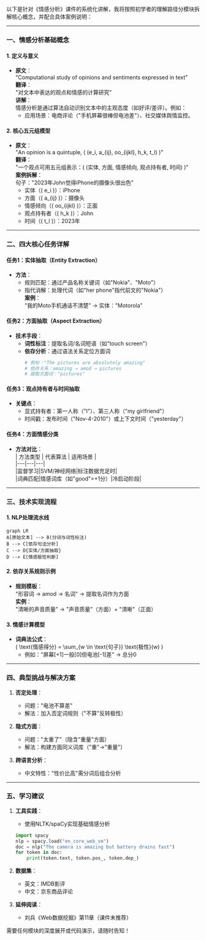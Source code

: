 以下是针对《情感分析》课件的系统化讲解，我将按照初学者的理解路径分模块拆解核心概念，并配合具体案例说明：

---

### **一、情感分析基础概念**
#### 1. 定义与意义
- **原文**：  
  "Computational study of opinions and sentiments expressed in text"  
  **翻译**：  
  "对文本中表达的观点和情感的计算研究"  
  **讲解**：  
  情感分析是通过算法自动识别文本中的主观态度（如好评/差评）。例如：  
  - 应用场景：电商评论（"手机屏幕很棒但电池差"）、社交媒体舆情监控。

#### 2. 核心五元组模型
- **原文**：  
  "An opinion is a quintuple, \( (e_i, a_{ij}, oo_{ijkl}, h_k, t_l) \)"  
  **翻译**：  
  "一个观点可用五元组表示：\( (实体, 方面, 情感倾向, 观点持有者, 时间) \)"  
  **案例拆解**：  
  句子："2023年John觉得iPhone的摄像头很出色"  
  - 实体（\( e_i \)）：iPhone  
  - 方面（\( a_{ij} \)）：摄像头  
  - 情感倾向（\( oo_{ijkl} \)）：正面  
  - 观点持有者（\( h_k \)）：John  
  - 时间（\( t_l \)）：2023年

---

### **二、四大核心任务详解**
#### 任务1：实体抽取（Entity Extraction）
- **方法**：  
  - 规则匹配：通过产品名称关键词（如"Nokia"、"Moto"）  
  - 指代消解：处理代词（如"her phone"指代前文的"Nokia"）  
  **案例**：  
  "我的Moto手机通话不清楚" → 实体："Motorola"

#### 任务2：方面抽取（Aspect Extraction）
- **技术手段**：  
  - **词性标注**：提取名词/名词短语（如"touch screen"）  
  - **依存分析**：通过语法关系定位方面词  
    ```python
    # 例句："The pictures are absolutely amazing"
    # 依存关系：amazing → amod → pictures
    # 提取方面词："pictures"
    ```

#### 任务3：观点持有者与时间抽取
- **关键点**：  
  - 显式持有者：第一人称（"I"）、第三人称（"my girlfriend"）  
  - 时间戳：发布时间（"Nov-4-2010"）或上下文时间（"yesterday"）

#### 任务4：方面情感分类
- **方法对比**：  
  | 方法类型 | 代表算法 | 适用场景 |  
  |---|---|---|  
  |监督学习|SVM/神经网络|标注数据充足时|  
  |词典匹配|情感词库（如"good"=+1分）|冷启动阶段|  

---

### **三、技术实现流程**
#### 1. NLP处理流水线
```mermaid
graph LR
A[原始文本] --> B(分词与词性标注)
B --> C[依存句法分析]
C --> D{实体/方面抽取}
D --> E[情感极性判断]
```

#### 2. 依存关系规则示例
- **规则模板**：  
  "形容词 → amod → 名词" → 提取名词作为方面  
  **实例**：  
  "清晰的声音质量" → "声音质量"（方面）+ "清晰"（正面）

#### 3. 情感计算模型
- **词典法公式**：  
  \( \text{情感得分} = \sum_{w \in \text{句子}} \text{极性}(w) \)  
  - 例如："屏幕[+1]一般[0]但电池[-1]差" → 总分0

---

### **四、典型挑战与解决方案**
1. **否定处理**：  
   - 问题："电池不算差"  
   - 解法：加入否定词规则（"不算"反转极性）

2. **隐式方面**：  
   - 问题："太重了"（隐含"重量"方面）  
   - 解法：构建方面同义词库（"重"→"重量"）

3. **跨语言分析**：  
   - 中文特性："性价比高"需分词后组合分析

---

### **五、学习建议**
1. **工具实践**：  
   - 使用NLTK/spaCy实现基础情感分析  
   ```python
   import spacy
   nlp = spacy.load("en_core_web_sm")
   doc = nlp("The camera is amazing but battery drains fast")
   for token in doc:
       print(token.text, token.pos_, token.dep_)
   ```

2. **数据集**：  
   - 英文：IMDB影评  
   - 中文：京东商品评论

3. **延伸阅读**：  
   - 刘兵《Web数据挖掘》第11章（课件末推荐）

需要任何模块的深度展开或代码演示，请随时告知！
